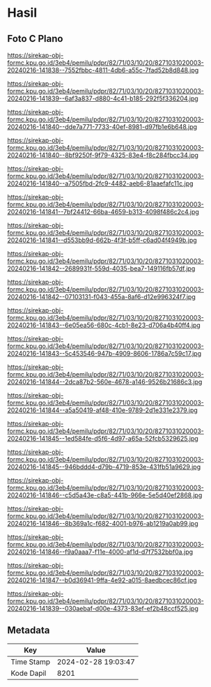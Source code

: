 # Hasil

## Foto C Plano

https://sirekap-obj-formc.kpu.go.id/3eb4/pemilu/pdpr/82/71/03/10/20/8271031020003-20240216-141838--7552fbbc-4811-4db6-a55c-7fad52b8d848.jpg

https://sirekap-obj-formc.kpu.go.id/3eb4/pemilu/pdpr/82/71/03/10/20/8271031020003-20240216-141839--6af3a837-d880-4c41-b185-292f5f336204.jpg

https://sirekap-obj-formc.kpu.go.id/3eb4/pemilu/pdpr/82/71/03/10/20/8271031020003-20240216-141840--dde7a771-7733-40ef-8981-d97fb1e6b648.jpg

https://sirekap-obj-formc.kpu.go.id/3eb4/pemilu/pdpr/82/71/03/10/20/8271031020003-20240216-141840--8bf9250f-9f79-4325-83e4-f8c284fbcc34.jpg

https://sirekap-obj-formc.kpu.go.id/3eb4/pemilu/pdpr/82/71/03/10/20/8271031020003-20240216-141840--a7505fbd-2fc9-4482-aeb6-81aaefafc11c.jpg

https://sirekap-obj-formc.kpu.go.id/3eb4/pemilu/pdpr/82/71/03/10/20/8271031020003-20240216-141841--7bf24412-66ba-4659-b313-4098f486c2c4.jpg

https://sirekap-obj-formc.kpu.go.id/3eb4/pemilu/pdpr/82/71/03/10/20/8271031020003-20240216-141841--d553bb9d-662b-4f3f-b5ff-c6ad04f4949b.jpg

https://sirekap-obj-formc.kpu.go.id/3eb4/pemilu/pdpr/82/71/03/10/20/8271031020003-20240216-141842--2689931f-559d-4035-bea7-149116fb57df.jpg

https://sirekap-obj-formc.kpu.go.id/3eb4/pemilu/pdpr/82/71/03/10/20/8271031020003-20240216-141842--07103131-f043-455a-8af6-d12e996324f7.jpg

https://sirekap-obj-formc.kpu.go.id/3eb4/pemilu/pdpr/82/71/03/10/20/8271031020003-20240216-141843--6e05ea56-680c-4cb1-8e23-d706a4b40ff4.jpg

https://sirekap-obj-formc.kpu.go.id/3eb4/pemilu/pdpr/82/71/03/10/20/8271031020003-20240216-141843--5c453546-947b-4909-8606-1786a7c59c17.jpg

https://sirekap-obj-formc.kpu.go.id/3eb4/pemilu/pdpr/82/71/03/10/20/8271031020003-20240216-141844--2dca87b2-560e-4678-a146-9526b21686c3.jpg

https://sirekap-obj-formc.kpu.go.id/3eb4/pemilu/pdpr/82/71/03/10/20/8271031020003-20240216-141844--a5a50419-af48-410e-9789-2d1e331e2379.jpg

https://sirekap-obj-formc.kpu.go.id/3eb4/pemilu/pdpr/82/71/03/10/20/8271031020003-20240216-141845--1ed584fe-d5f6-4d97-a65a-52fcb5329625.jpg

https://sirekap-obj-formc.kpu.go.id/3eb4/pemilu/pdpr/82/71/03/10/20/8271031020003-20240216-141845--946bddd4-d79b-4719-853e-431fb51a9629.jpg

https://sirekap-obj-formc.kpu.go.id/3eb4/pemilu/pdpr/82/71/03/10/20/8271031020003-20240216-141846--c5d5a43e-c8a5-441b-966e-5e5d40ef2868.jpg

https://sirekap-obj-formc.kpu.go.id/3eb4/pemilu/pdpr/82/71/03/10/20/8271031020003-20240216-141846--8b369a1c-f682-4001-b976-ab1219a0ab99.jpg

https://sirekap-obj-formc.kpu.go.id/3eb4/pemilu/pdpr/82/71/03/10/20/8271031020003-20240216-141846--f9a0aaa7-f11e-4000-af1d-d7f7532bbf0a.jpg

https://sirekap-obj-formc.kpu.go.id/3eb4/pemilu/pdpr/82/71/03/10/20/8271031020003-20240216-141847--b0d36941-9ffa-4e92-a015-8aedbcec86cf.jpg

https://sirekap-obj-formc.kpu.go.id/3eb4/pemilu/pdpr/82/71/03/10/20/8271031020003-20240216-141839--030aebaf-d00e-4373-83ef-ef2b48ccf525.jpg


## Metadata

| Key        | Value               |
| ---------- | ------------------- |
| Time Stamp | 2024-02-28 19:03:47 |
| Kode Dapil | 8201                |



